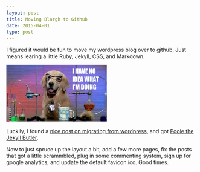 ```yaml
---
layout: post
title: Moving Blargh to Github
date: 2015-04-01
type: post
---
```


I figured it would be fun to move my wordpress blog over to github.  Just means learing a little Ruby, Jekyll, CSS, and Markdown.

<img src="/assets/fa5.jpg" alt="I have no idea what I'm doing" height="150">

Luckily, I found a [nice post on migrating from wordpress](http://joshualande.com/jekyll-github-pages-poole/), and got [Poole the Jekyll Butler](http://getpoole.com/). 

Now to just spruce up the layout a bit, add a few more pages, fix the posts that got a little scrammbled, plug in some commenting system, sign up for google analytics, and update the default favicon.ico. Good times.




